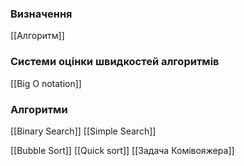 ### Визначення

[[Алгоритм]]

### Системи оцінки швидкостей алгоритмів

[[Big O notation]]

### Алгоритми

[[Binary Search]]
[[Simple Search]]

[[Bubble Sort]]
[[Quick sort]]
[[Задача Комівояжера]]